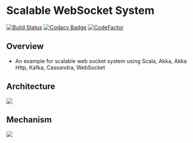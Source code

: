 # Scalable WebSocket System
[![Build Status](https://travis-ci.org/joumenharzli/scalable-websocket-system.svg?branch=master)](https://travis-ci.org/joumenharzli/scalable-websocket-system)
[![Codacy Badge](https://api.codacy.com/project/badge/Grade/6f9d190b49f840ba8e2255c3edbe9fd0)](https://www.codacy.com/app/harzli.joumen/scalable-websocket-system?utm_source=github.com&amp;utm_medium=referral&amp;utm_content=joumenharzli/scalable-websocket-system&amp;utm_campaign=Badge_Grade)
[![CodeFactor](https://www.codefactor.io/repository/github/joumenharzli/scalable-websocket-system/badge)](https://www.codefactor.io/repository/github/joumenharzli/scalable-websocket-system)

## Overview
* An example for scalable web socket system using Scala, Akka, Akka Http, Kafka, Cassandra, WebSocket

## Architecture
<img src="https://image.ibb.co/jVHe4q/Image1.png" />

## Mechanism
<img src="https://image.ibb.co/eCHU4q/Image2.png" />

